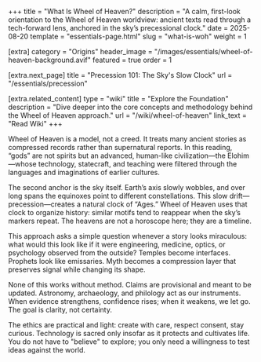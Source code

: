 +++
title = "What Is Wheel of Heaven?"
description = "A calm, first-look orientation to the Wheel of Heaven worldview: ancient texts read through a tech-forward lens, anchored in the sky’s precessional clock."
date = 2025-08-20
template = "essentials-page.html"
slug = "what-is-woh"
weight = 1

[extra]
category = "Origins"
header_image = "/images/essentials/wheel-of-heaven-background.avif"
featured = true
order = 1

[extra.next_page]
title = "Precession 101: The Sky's Slow Clock"
url = "/essentials/precession"

[extra.related_content]
type = "wiki"
title = "Explore the Foundation"
description = "Dive deeper into the core concepts and methodology behind the Wheel of Heaven approach."
url = "/wiki/wheel-of-heaven"
link_text = "Read Wiki"
+++

Wheel of Heaven is a model, not a creed. It treats many ancient stories as compressed records rather than supernatural reports. In this reading, “gods” are not spirits but an advanced, human-like civilization—the Elohim—whose technology, statecraft, and teaching were filtered through the languages and imaginations of earlier cultures.

The second anchor is the sky itself. Earth’s axis slowly wobbles, and over long spans the equinoxes point to different constellations. This slow drift—precession—creates a natural clock of “Ages.” Wheel of Heaven uses that clock to organize history: similar motifs tend to reappear when the sky’s markers repeat. The heavens are not a horoscope here; they are a timeline.

This approach asks a simple question whenever a story looks miraculous: what would this look like if it were engineering, medicine, optics, or psychology observed from the outside? Temples become interfaces. Prophets look like emissaries. Myth becomes a compression layer that preserves signal while changing its shape.

None of this works without method. Claims are provisional and meant to be updated. Astronomy, archaeology, and philology act as our instruments. When evidence strengthens, confidence rises; when it weakens, we let go. The goal is clarity, not certainty.

The ethics are practical and light: create with care, respect consent, stay curious. Technology is sacred only insofar as it protects and cultivates life. You do not have to "believe" to explore; you only need a willingness to test ideas against the world.
